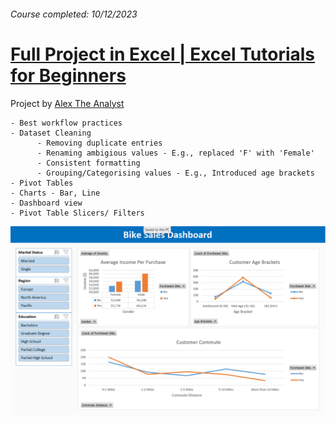 ###### Course completed: 10/12/2023

# [Full Project in Excel | Excel Tutorials for Beginners](https://www.youtube.com/watch?v=opJgMj1IUrc)

Project by [Alex The Analyst](https://www.youtube.com/@AlexTheAnalyst)

```
- Best workflow practices
- Dataset Cleaning
      - Removing duplicate entries
      - Renaming ambigious values - E.g., replaced 'F' with 'Female'
      - Consistent formatting
      - Grouping/Categorising values - E.g., Introduced age brackets
- Pivot Tables
- Charts - Bar, Line
- Dashboard view
- Pivot Table Slicers/ Filters
```

![Bike Sales Dashboard](./presentation/Bike%20Sales%20Dashboard.png)
